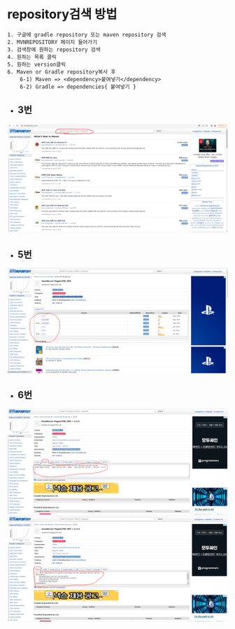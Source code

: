 # repository검색 방법

```
1. 구글에 gradle repository 또는 maven repository 검색
2. MVNREPOSITORY 페이지 들어가기
3. 검색창에 원하는 repository 검색
4. 원하는 목록 클릭
5. 원하는 version클릭
6. Maven or Gradle repository복사 후
    6-1) Maven => <dependency>붙여넣기</dependency>
    6-2) Gradle => dependencies{ 붙여넣기 }
```

- ## 3번

<img src="../Build Tool/image/MVNREPOSITORY.PNG" width= 700px; alt="">

- ## 5번

<img src="../Build Tool/image/version.PNG" width= 700px; alt="">

- ## 6번

<img src="../Build Tool/image/Gradle.PNG" width= 700px; alt="">
<img src="../Build Tool/image/Maven.PNG" width= 700px; alt="">
